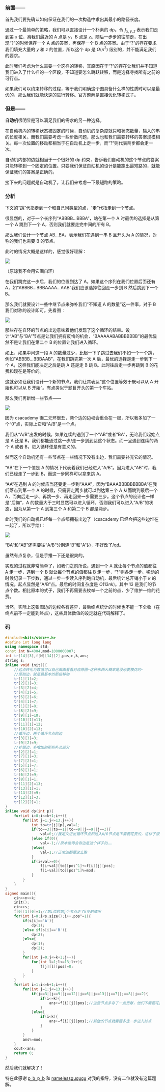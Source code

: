 ### 前置——

首先我们要先确认如何保证在我们的一次构造中求出其最小的路径长度。

通过一个最简单的策略，我们可以直接设计一个朴素的 dp，令 $f_{x,y,z}$ 表示我们走到第 $x$ 位，离我们最近的 A 点是 $y$，B 点是 $z$。随后一步步的往前走，在出现“?”的时候保存一个 A 点的答案，再保存一个 B 点的答案。由于“?”的存在要求我们填充大量的 $y$ 和 $z$ 的位置，所以这个 dp 是 $O(n^3)$ 级别的，并不能满足我们的要求。

此时我们考虑为什么需要一个这样的转移，其原因在于“?”的存在让我们并不知道我们进入了什么样的一个区段，不知道要怎么跳跃转移，而是选择寻找所有之前的可行点。

如果我们可以约束转移的过程，等于我们明确这个图具备什么样的性质时可以是最优的，那么我们就能快速的进行转移。官方题解是直接优化转移式子。

### 但是——

**自动机**很明显是可以满足我们的需求的另一种选择。

在自动机内的转移状态被固定的时候，自动机的复杂度就只和状态数量，输入的串的长度相关。而我们需要考虑一些步数问题，那么也和我们需要转移的答案规模相关。每一次位置的移动都相当于在自动机上走一步，而“?”则代表两步都会走一次。

自动机内部的边就相当于一个很好的 dp 约束，告诉我们自动机的这个节点的答案只能转移到一个固定的位置。只要我们保证自动机的设计是能跑出最短路的，就能保证我们的答案是正确的。

接下来的问题就是自动机了。让我们来考虑一下最短路的策略。

### 分析

下文的“跳”代指走到一个和自己同类型的点，“走”代指走到一个节点。

很显然的，对于一个长序列“ABBBB...BBBA”，站在第一个 A 时最优的选择是从第一个 A 跳到下一个 A，否则我们就要走完中间的所有 B。

那么我们设计一个节点 AB...BA，表示我们在遇到一串 B 且开头为 A 的情况，对称的我们也需要 B 的节点。

此时的情况大概是这样的，感觉很好理解：

![](https://cdn.luogu.com.cn/upload/image_hosting/u6sl4tky.png)

（原谅我不会用它画自环）

在我们跳完这一步后，我们的位置到达了 A。如果这个序列在我们位置后面还有 A，如“ABBBB...BBBAAAA...AAB”我们应该选择往回走一步到 B 然后跳到下一个 B。

那么我们就要设计一些中继节点来弥补我们“不知道 A 的数量”这一件事，对于 B 我们对称的设计即可。先看图：

![](https://cdn.luogu.com.cn/upload/image_hosting/jo1ri6ed.png)

那些存在自环的节点的出边意味着他们发现了这个循环的结束。设计“AB”与“BA”节点是让我们拥有反悔的机会，“BAAAAABABBBBBBB”的最优显然不是让我们在第二个 B 的位置让我们进入循环。

如上，如果中间这一段 A 的数量过少，比起一下子跳过去我们不如一个一个跳，例如“ABBBB...BBBAAB”，在我们跳完第一次 A 后，最优的选择是走一步到下一个 A，这样我们能决定之后是跳 A 还是走 B 跳 B。此时往后走一步再跳到 B 的花费和现在是等价的。

这就必须让我们设计一个新的节点，我们让其表达“这个位置等效于既可以从 A 开始也可以从 B 开始”。有点类似于题目开头的第一个车站。

那么我们再新增一些节点——

![](https://cdn.luogu.com.cn/upload/image_hosting/ovj90ulp.png)

因为 csacademy 画二元环很丑，两个边的边权会重合在一起，所以我多加了一个“0”点，实际上它和“A/B”是一个点。

我们从“A/B”出发的时候，如果连续的遇到了一个“AB”或者“BA”，无论我们起始点是 A 还是 B，我们都能通过跳一步/走一步到到达这个状态。而一旦遇到连续的两个 A 或者 B，进入循环便是有意义的。

然而这个自动机还有一些节点在一些情况下没有出边，我们需要补充它的情况。

“AB”在下一个值是 A 的情况下代表着我们已经进入“A/B”。因为进入“AB”时，我们已经走了一步到 B，而这一步同样可以拿来跳 A。

“AA”在遇到 A 的时候应当还要走一步到“AAA”，因为“BAAABBBBBBBBBA”在我们落点到第一个 A 的时候，只需要走两步就可以到达第三个 A 从而跳到最后一个 A，而向后走一步、再跳一步、再走回来一步需要三步。这个节点的设计也一样是“后悔”，A 的数量大于三时显然可以进入循环，否则我们可以进入“A/B”的状态，因为从第一个 A 到第三个 A 和第二个 B 都是两步。

此时我们的自动机已经每一个点都拥有出边了（csacademy 已经会把这些边堆在一起了，所以手绘）：

![](https://cdn.luogu.com.cn/upload/image_hosting/0s3hm0d2.png)

“BA”和“AB”还需要往“A/B”分别连“B”和“A”边，不好改了/qd。

虽然有点复杂，但是手推一下还是很爽的。

实现的过程就非常简单了，如我们之前所说，遇到一个 A 就让每个节点的值都往 A 走一步，遇到一个 B 就让每个节点的值都往 B 走一步，“?”则各走一步。移动的时候记录一下步数，通过一步一步读入序列跑自动机，最后统计总开销小于 $k$ 的情况。起点显然是“A/B”点。最后的时间复杂度是 $O(13nk)$。其中 $13$ 是我们的节点个数。相比原本的式子，我们不再需要去枚举一个之前的点，少了维护一维的花费。

当然，实际上这张图边的边权各有差异，最后终点统计的时候也不能一下全收（在终点前不一定能到终点），这些具体数值的设定就在代码解释了。

### 码

```cpp
#include<bits/stdc++.h>
#define int long long
using namespace std;
const int N=4004,mod=1000000007;
int tr[14][3],f[N][14][2],pos,n,k,ans;
string s;
inline void init(){
	//边点转化为数值可以自己画画看看对应原图~这种东西大概率是没必要模仿的~
	//原始边，就是最基本的那些移动
	tr[1][1]=2;
	tr[2][1]=3;
	tr[3][2]=4;
	tr[4][2]=5;
	tr[5][2]=6;
	tr[4][1]=7;
	tr[1][2]=8;
	tr[8][2]=9;
	tr[9][1]=10;
	tr[10][1]=11;
	tr[11][1]=12;
	tr[10][2]=13;
	//循环边，两个循环节点的边
	tr[3][1]=3;
	tr[9][2]=9;
	//补偿边，多增加的那些补充部分
	tr[2][2]=1;
	tr[7][1]=3;
	tr[7][2]=1;
	tr[5][1]=7;
	tr[6][1]=1;
	tr[6][2]=9;
	tr[8][1]=1;
	tr[11][2]=13;
	tr[13][1]=1;
	tr[13][2]=9;
	tr[12][1]=3;
	tr[12][2]=1;
} 
inline void dp(int p){
	for(int i=0;i<=k+1;i++){
		for(int j=1;j<=13;j++){
			int to=tr[j][p],val=1;
			if(to==3||to==1||to==9||j==9||j==3){
				val=0;//我定义进出循环节点和进入A/B节点是不需要花费的，这样子很好理解。
			}else if(0){
				val=-1;//原本觉得会有边是这个样子的……
			}else{
				val=1;//正常边都要这么跑
			}
			if(i+val>=0){
				f[i+val][to][pos^1]+=f[i][j][pos];
				f[i+val][to][pos^1]%=mod;
			}
		}
	}
}
signed main(){
	cin>>n>>k;
	init();
	cin>>s;
	f[0][1][0]=1;//第i位的第j个节点走了k步的情况
	for(int i=0;i<s.size();i++,pos^=1){
		if(s[i]=='A'){
			dp(1);
		}else if(s[i]=='B'){
			dp(2);
		}else{
			dp(1);
			dp(2);
		}
		for(int j=0;j<=k+1;j++){
			for(int l=1;l<=13;l++){
				f[j][l][pos]=0;
			}
		}
	}
	for(int i=1;i<=k+1;i++){
		for(int j=1;j<=13;j++){
			if(j==3||j==9||j==12||j==6||j==13||j==7||j==8||j==2){
				if(i<=k){
					ans+=f[i][j][pos];//这些节点多存了一点贡献，他们不需要花费新的。
				}
			}else{
				if(i<k){
					ans+=f[i][j][pos];//其他的节点就需要多走一步进入终点
				}
			}
		}
		ans%=mod;
	}
	cout<<ans;
	return 0;
}
```

然后我们就解决了！

特在此感谢 [p_b_p_b](https://www.luogu.com.cn/user/76481) 和 [namelessgugugu](https://www.luogu.com.cn/user/244204) 对我的指导，没有二位就没有这篇题解。